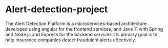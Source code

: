 # Alert-detection-project
The Alert Detection Platform is a microservices-based architecture developed using angular for the frontend services, and Java 11 with Spring and Node.js and Express for the backend services. Its primary goal is to help insurance companies detect fraudulent alerts effectively.
